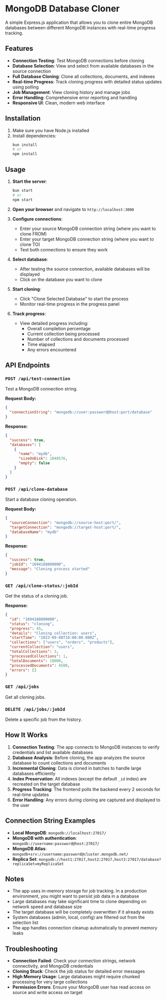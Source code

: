 # MongoDB Database Cloner

A simple Express.js application that allows you to clone entire MongoDB databases between different MongoDB instances with real-time progress tracking.

## Features

- **Connection Testing**: Test MongoDB connections before cloning
- **Database Selection**: View and select from available databases in the source connection
- **Full Database Cloning**: Clone all collections, documents, and indexes
- **Real-time Progress**: Track cloning progress with detailed status updates using polling
- **Job Management**: View cloning history and manage jobs
- **Error Handling**: Comprehensive error reporting and handling
- **Responsive UI**: Clean, modern web interface

## Installation

1. Make sure you have Node.js installed
2. Install dependencies:
   ```bash
   bun install
   # or
   npm install
   ```

## Usage

1. **Start the server**:
   ```bash
   bun start
   # or
   npm start
   ```

2. **Open your browser** and navigate to `http://localhost:3000`

3. **Configure connections**:
   - Enter your source MongoDB connection string (where you want to clone FROM)
   - Enter your target MongoDB connection string (where you want to clone TO)
   - Test both connections to ensure they work

4. **Select database**:
   - After testing the source connection, available databases will be displayed
   - Click on the database you want to clone

5. **Start cloning**:
   - Click "Clone Selected Database" to start the process
   - Monitor real-time progress in the progress panel

6. **Track progress**:
   - View detailed progress including:
     - Overall completion percentage
     - Current collection being processed
     - Number of collections and documents processed
     - Time elapsed
     - Any errors encountered

## API Endpoints

### `POST /api/test-connection`
Test a MongoDB connection string.

**Request Body:**
```json
{
  "connectionString": "mongodb://user:password@host:port/database"
}
```

**Response:**
```json
{
  "success": true,
  "databases": [
    {
      "name": "mydb",
      "sizeOnDisk": 1048576,
      "empty": false
    }
  ]
}
```

### `POST /api/clone-database`
Start a database cloning operation.

**Request Body:**
```json
{
  "sourceConnection": "mongodb://source-host:port/",
  "targetConnection": "mongodb://target-host:port/",
  "databaseName": "mydb"
}
```

**Response:**
```json
{
  "success": true,
  "jobId": "1694188800000",
  "message": "Cloning process started"
}
```

### `GET /api/clone-status/:jobId`
Get the status of a cloning job.

**Response:**
```json
{
  "id": "1694188800000",
  "status": "cloning",
  "progress": 45,
  "details": "Cloning collection: users",
  "startTime": "2023-09-08T10:00:00.000Z",
  "collections": ["users", "orders", "products"],
  "currentCollection": "users",
  "totalCollections": 3,
  "processedCollections": 1,
  "totalDocuments": 10000,
  "processedDocuments": 4500,
  "errors": []
}
```

### `GET /api/jobs`
Get all cloning jobs.

### `DELETE /api/jobs/:jobId`
Delete a specific job from the history.

## How It Works

1. **Connection Testing**: The app connects to MongoDB instances to verify credentials and list available databases
2. **Database Analysis**: Before cloning, the app analyzes the source database to count collections and documents
3. **Incremental Cloning**: Data is cloned in batches to handle large databases efficiently
4. **Index Preservation**: All indexes (except the default `_id` index) are recreated on the target database
5. **Progress Tracking**: The frontend polls the backend every 2 seconds for real-time updates
6. **Error Handling**: Any errors during cloning are captured and displayed to the user

## Connection String Examples

- **Local MongoDB**: `mongodb://localhost:27017/`
- **MongoDB with authentication**: `mongodb://username:password@host:27017/`
- **MongoDB Atlas**: `mongodb+srv://username:password@cluster.mongodb.net/`
- **Replica Set**: `mongodb://host1:27017,host2:27017,host3:27017/database?replicaSet=myReplicaSet`

## Notes

- The app uses in-memory storage for job tracking. In a production environment, you might want to persist job data in a database
- Large databases may take significant time to clone depending on network speed and database size
- The target database will be completely overwritten if it already exists
- System databases (admin, local, config) are filtered out from the selection list
- The app handles connection cleanup automatically to prevent memory leaks

## Troubleshooting

- **Connection Failed**: Check your connection strings, network connectivity, and MongoDB credentials
- **Cloning Stuck**: Check the job status for detailed error messages
- **High Memory Usage**: Large databases might require chunked processing for very large collections
- **Permission Errors**: Ensure your MongoDB user has read access on source and write access on target